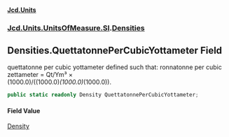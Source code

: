 #### [Jcd.Units](index.md 'index')
### [Jcd.Units.UnitsOfMeasure.SI](Jcd.Units.UnitsOfMeasure.SI.md 'Jcd.Units.UnitsOfMeasure.SI').[Densities](Densities.md 'Jcd.Units.UnitsOfMeasure.SI.Densities')

## Densities.QuettatonnePerCubicYottameter Field

quettatonne per cubic yottameter defined such that: ronnatonne per cubic zettameter = Qt/Ym³ ×  
(1000.0)/((1000.0)*(1000.0)*(1000.0)).

```csharp
public static readonly Density QuettatonnePerCubicYottameter;
```

#### Field Value
[Density](Density.md 'Jcd.Units.UnitTypes.Density')